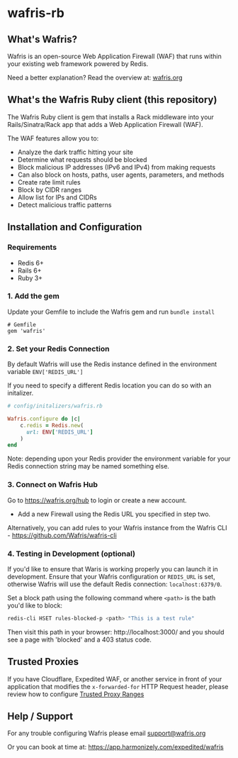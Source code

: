 # wafris-rb

## What's Wafris?
Wafris is an open-source Web Application Firewall (WAF) that runs within your existing web framework powered by Redis.

Need a better explanation? Read the overview at: [wafris.org](https://wafris.org)

## What's the Wafris Ruby client (this repository)

The Wafris Ruby client is gem that installs a Rack middleware into your Rails/Sinatra/Rack app that adds a Web Application Firewall (WAF).

The WAF features allow you to:

- Analyze the dark traffic hitting your site
- Determine what requests should be blocked
- Block malicious IP addresses (IPv6 and IPv4) from making requests
- Can also block on hosts, paths, user agents, parameters, and methods
- Create rate limit rules
- Block by CIDR ranges
- Allow list for IPs and CIDRs
- Detect malicious traffic patterns

## Installation and Configuration

### Requirements
- Redis 6+
- Rails 6+
- Ruby 3+

### 1. Add the gem

Update your Gemfile to include the Wafris gem and run `bundle install`

```
# Gemfile
gem 'wafris'
```

### 2. Set your Redis Connection

By default Wafris will use the Redis instance defined in the environment variable `ENV['REDIS_URL']`

If you need to specify a different Redis location you can do so with an initalizer.

```ruby
# config/initalizers/wafris.rb

Wafris.configure do |c|
    c.redis = Redis.new(
      url: ENV['REDIS_URL']
    )
end
```

Note: depending upon your Redis provider the environment variable for your Redis connection string may be named something else.

### 3. Connect on Wafris Hub

Go to https://wafris.org/hub to login or create a new account.

- Add a new Firewall using the Redis URL you specified in step two.

Alternatively, you can add rules to your Wafris instance from the Wafris CLI - https://github.com/Wafris/wafris-cli 


### 4. Testing in Development (optional)

If you'd like to ensure that Waris is working properly you can launch it in development. Ensure that your Wafris configuration
or `REDIS_URL` is set, otherwise Wafris will use the default Redis connection: `localhost:6379/0`.

Set a block path using the following command where `<path>` is the bath you'd like to block:

```sh
redis-cli HSET rules-blocked-p <path> "This is a test rule"
```

Then visit this path in your browser: http://localhost:3000/<path> and you should see a page with
'blocked' and a 403 status code.

## Trusted Proxies

If you have Cloudflare, Expedited WAF, or another service in front of your application that modifies the `x-forwarded-for` HTTP Request header, please review how to configure [Trusted Proxy Ranges](docs/trusted-proxies.md)

## Help / Support

For any trouble configuring Wafris please email [support@wafris.org](mailto:support@wafris.org)

Or you can book at time at: https://app.harmonizely.com/expedited/wafris 

<img src='https://uptimer.expeditedsecurity.com/wafris-rb' width='0' height='0'>
